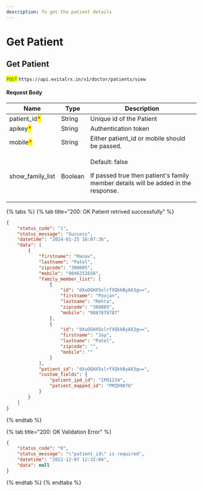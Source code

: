```yaml
---
description: To get the patient details
---
```


# Get Patient

## Get Patient

<mark style="color:green;">`POST`</mark> `https://api.evitalrx.in/v1/doctor/patients/view`

#### Request Body

| Name                                          | Type    | Description                                                                                                                   |
| --------------------------------------------- | ------- | ----------------------------------------------------------------------------------------------------------------------------- |
| patient\_id<mark style="color:red;">\*</mark> | String  | Unique id of the Patient                                                                                                      |
| apikey<mark style="color:red;">\*</mark>      | String  | Authentication token                                                                                                          |
| mobile<mark style="color:red;">\*</mark>      | String  | Either patient\_id or mobile should be passed.                                                                                |
| show\_family\_list                            | Boolean | <p>Default: false</p><p></p><p>If passed true then patient's family member details will be added in the response. </p><p></p> |

{% tabs %}
{% tab title="200: OK Patient retrived successfully" %}
```json
{
    "status_code": "1",
    "status_message": "Success",
    "datetime": "2024-01-25 16:07:36",
    "data": [
        {
            "firstname": "Manav",
            "lastname": "Patel",
            "zipcode": "380005",
            "mobile": "9846251658",
            "family_member_list": [
                {
                    "id": "dXuOGHX5xlrfXQkkByAX3g==",
                    "firstname": "Poojan",
                    "lastname": "Mehta",
                    "zipcode": "380005",
                    "mobile": "9887878787"
                },
                {
                    "id": "dXuOGHX5xlrfXQkkByAX3g==",
                    "firstname": "Jay",
                    "lastname": "Patel",
                    "zipcode": "",
                    "mobile": ""
                }
            ],
            "patient_id": "dXuOGHX5xlrfXQkkByAX3g==",
            "custom_fields": {
                "patient_ipd_id": "IPD1234",
                "patient_mapped_id": "PMID9876"
            }
        }
    ]
}
```
{% endtab %}

{% tab title="200: OK Validation Error" %}
```json
{
    "status_code": "0",
    "status_message": "\"patient_id\" is required",
    "datetime": "2022-12-07 12:32:04",
    "data": null
}
```
{% endtab %}
{% endtabs %}
